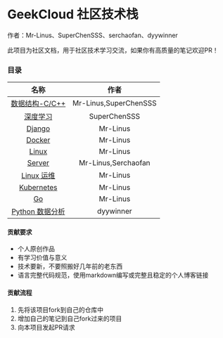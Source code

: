 # GeekCloud 社区技术栈

作者：Mr-Linus、SuperChenSSS、serchaofan、dyywinner

此项目为社区文档，用于社区技术学习交流，如果你有高质量的笔记欢迎PR！

### 目录



|                             名称                             |         作者          |
| :----------------------------------------------------------: | :-------------------: |
|             [数据结构-C/C++](./Data-Structure/)              | Mr-Linus,SuperChenSSS |
|                 [深度学习](./DeepLearning/)                  |     SuperChenSSS      |
|                     [Django](./Django/)                      |       Mr-Linus        |
|                     [Docker](./Docker/)                      |       Mr-Linus        |
|                      [Linux ](./Linux/)                      |       Mr-Linus        |
|                    [Server](./Server/)                       |Mr-Linus,Serchaofan     |
|            [Linux 运维](http://www.geekfan.top/)             |       Mr-Linus        |
| [Kubernetes ](https://note.run-linux.com/2018/07/17/K8S-InfoCollection/) |       Mr-Linus        |
|     [Go](https://note.run-linux.com/2018/09/09/Go-Primer/)     |       Mr-Linus        |
| [Python 数据分析](https://github.com/dyywinner/Python3_MarchineLearning/tree/master/DataAnalysis)|       dyywinner        |


#### 贡献要求

- 个人原创作品
- 有学习价值与意义
- 技术要新，不要照搬好几年前的老东西
- 语言完整代码规范，使用markdown编写或完整且稳定的个人博客链接



#### 贡献流程

1. 先将该项目fork到自己的仓库中
2. 增加自己的笔记到自己fork过来的项目
3. 向本项目发起PR请求
